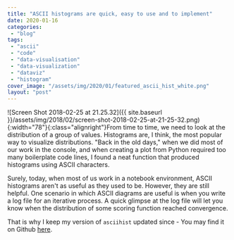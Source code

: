 ```yaml
---
title: "ASCII histograms are quick, easy to use and to implement"
date: 2020-01-16
categories: 
 - "blog"
tags: 
 - "ascii"
 - "code"
 - "data-visualisation"
 - "data-visualization"
 - "dataviz"
 - "histogram"
cover_image: "/assets/img/2020/01/featured_ascii_hist_white.png"
layout: "post"
---
```


![Screen Shot 2018-02-25 at 21.25.32]({{ site.baseurl }}/assets/img/2018/02/screen-shot-2018-02-25-at-21-25-32.png){:width="78"}{:class="alignright"}From time to time, we need to look at the distribution of a group of values. Histograms are, I think, the most popular way to visualize distributions. "Back in the old days," when we did most of our work in the console, and when creating a plot from Python required too many boilerplate code lines, I found a neat function that produced histograms using ASCII characters.

Surely, today, when most of us work in a notebook environment, ASCII histograms aren't as useful as they used to be. However, they are still helpful. One scenario in which ASCII diagrams are useful is when you write a log file for an iterative process. A quick glimpse at the log file will let you know when the distribution of some scoring function reached convergence.

That is why I keep my version of `asciihist` updated since - You may find it on Github [here](https://gist.github.com/bgbg/608d9ef4fd75032731651257fe67fc81).
